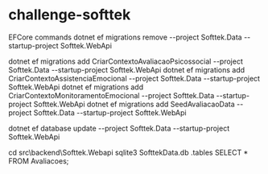 # challenge-softtek
EFCore commands
dotnet ef migrations remove --project Softtek.Data --startup-project Softtek.WebApi

dotnet ef migrations add CriarContextoAvaliacaoPsicossocial --project Softtek.Data --startup-project Softtek.WebApi
dotnet ef migrations add CriarContextoAssistenciaEmocional --project Softtek.Data --startup-project Softtek.WebApi
dotnet ef migrations add CriarContextoMonitoramentoEmocional --project Softtek.Data --startup-project Softtek.WebApi
dotnet ef migrations add SeedAvaliacaoData --project Softtek.Data --startup-project Softtek.WebApi

dotnet ef database update --project Softtek.Data --startup-project Softtek.WebApi

cd src\backend\Softtek.Webapi
sqlite3 SofttekData.db
.tables
SELECT * FROM Avaliacoes;
